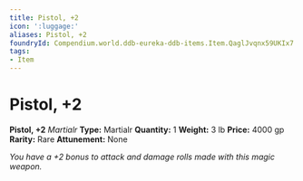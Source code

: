 ```yaml
---
title: Pistol, +2
icon: ':luggage:'
aliases: Pistol, +2
foundryId: Compendium.world.ddb-eureka-ddb-items.Item.QaglJvqnx59UKIx7
tags:
- Item
---
```


# Pistol, +2

**Pistol, +2**
_Martialr_
**Type:** Martialr
**Quantity:** 1
**Weight:** 3 lb
**Price:** 4000 gp
**Rarity:** Rare
**Attunement:** None

*You have a +2 bonus to attack and damage rolls made with this magic weapon.*
